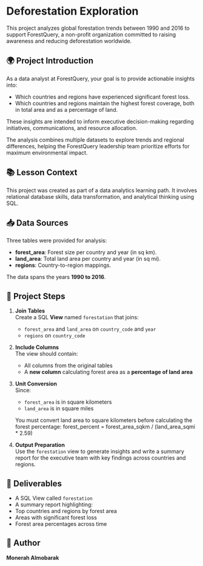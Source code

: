 # Deforestation Exploration

This project analyzes global forestation trends between 1990 and 2016 to support ForestQuery, a non-profit organization committed to raising awareness and reducing deforestation worldwide.

## 🌍 Project Introduction

As a data analyst at ForestQuery, your goal is to provide actionable insights into:

- Which countries and regions have experienced significant forest loss.
- Which countries and regions maintain the highest forest coverage, both in total area and as a percentage of land.

These insights are intended to inform executive decision-making regarding initiatives, communications, and resource allocation.

The analysis combines multiple datasets to explore trends and regional differences, helping the ForestQuery leadership team prioritize efforts for maximum environmental impact.

## 📚 Lesson Context

This project was created as part of a data analytics learning path. It involves relational database skills, data transformation, and analytical thinking using SQL.

## 📥 Data Sources

Three tables were provided for analysis:

- **forest_area**: Forest size per country and year (in sq km).
- **land_area**: Total land area per country and year (in sq mi).
- **regions**: Country-to-region mappings.

The data spans the years **1990 to 2016**.

## 🧩 Project Steps

1. **Join Tables**  
   Create a SQL **View** named `forestation` that joins:
   - `forest_area` and `land_area` on `country_code` and `year`
   - `regions` on `country_code`

2. **Include Columns**  
   The view should contain:
   - All columns from the original tables
   - A **new column** calculating forest area as a **percentage of land area**

3. **Unit Conversion**  
   Since:
   - `forest_area` is in square kilometers
   - `land_area` is in square miles  
   
   You must convert land area to square kilometers before calculating the forest percentage:
forest\_percent = forest\_area\_sqkm / (land\_area\_sqmi \* 2.59)

4. **Output Preparation**  
Use the `forestation` view to generate insights and write a summary report for the executive team with key findings across countries and regions.

## 🎯 Deliverables

- A SQL View called `forestation`
- A summary report highlighting:
- Top countries and regions by forest area
- Areas with significant forest loss
- Forest area percentages across time

## 👤 Author

**Monerah Almobarak**  
